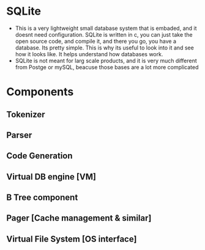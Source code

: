 # SQLite
- This is a very lightweight small database system that is embaded, and it doesnt need configuration. SQLite is written in c, you can just take the open source code, and compile it, and there you go, you have a database. Its pretty simple. This is why its useful to look into it and see how it looks like. It helps understand how databases work. 
- SQLite is not meant for larg scale products, and it is very much different from Postge or mySQL, beacuse those bases are a lot more complicated 
# Components
## Tokenizer
## Parser
## Code Generation
## Virtual DB engine [VM]
## B Tree component 
## Pager [Cache management & similar]
## Virtual File System [OS interface]
